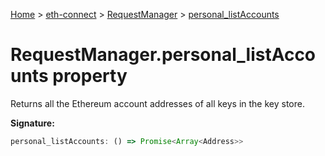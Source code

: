 [Home](./index) &gt; [eth-connect](./eth-connect.md) &gt; [RequestManager](./eth-connect.requestmanager.md) &gt; [personal\_listAccounts](./eth-connect.requestmanager.personal_listaccounts.md)

# RequestManager.personal\_listAccounts property

Returns all the Ethereum account addresses of all keys in the key store.

**Signature:**
```javascript
personal_listAccounts: () => Promise<Array<Address>>
```
